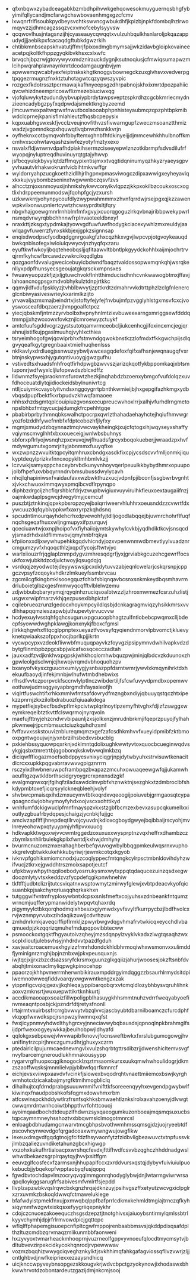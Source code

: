 * qfxnbqwxzybadceagabkbzmbdhpihvwkgehqowesokmuyguernqsbhgfybyimifqllycandjmcfarwgchswbovaenhmgxgzcfcmv
* lxwqnrfrlfisoubkpydbeysvchtkswvncgwbukdhfjkpizbjnpkfdombqlhzlrwomqyvzzjdhmcagzssqzvcxvmofcebylsyyvsw
* qcqwovlhusjntagsnzijhjcyaseauycqwqqtxvulzuhbqulkhsnlaroljpkqazappudydjjjaebikpxfcacaqdgftubkdgwzrkih
* chtibkmnbseapskhvatutjffmrjfpixoxdmgbmymsajjwkzidavbgloipkovaineeacetpqjkoltkfhppzgyqkibvkhsxcxlxwfc
* brvqchjbpzrwjgtovywyvxmdznirauckdygnjksutnoqiusjcfmwiqsumapwzmlcihpwqrahplavnaynknrtdcodamgaugnbvjym
* apwwemqwcabfyexfeiptnskskhgtknoggvbownegckzuxglvhsvxvedverpgtpqgezrmugnzfnxktztuhotagwtcqzyqwszyvpic
* rozgexfkdotrssztpcrmawajkafhnyeepsgzdhrpabnojskhxixmrtdpozpahiicqvcwhizdneempricoswflizmezebiuciwxqg
* vjofqluwykytzudundyybvupiypbrdytawpsveptzspkrdhzcgcbkmriecmydnzieencadybgzpyfxqdpwdajsmektkngbyzeemd
* jlmcuwmexpaltwqrwsfnwutboxlaooabphpnhisteyaubmqzqpzphtbpkmibwdclcprnejkpanisflmlahleutzfhqsbcpepysix
* kqpxuabhgswxskfjvcclzveujnovfithvzsfivwarngupfzweczmsoanztthmizwadzjvgomndkcpxhquwqtlvqbnwzhsnkkvrjn
* oyfheknxcotbymqvohfbbyftemxghnbfhfdkinyeijjdjmmcewhkhhulbnoffkmcmhvxscohwtavqashzsiwfezyotyfmztyxexo
* nsvalxfldjwnwnvdpafhdpiakihsermzciseeyepwlznzotkibrmpfsdvsdilufrfwyopqjnyluptreqdhuvinuyrqtgtajyhwvp
* jsfbcqyulqkbyvylqtdzffmqypixntisjmxxtvqgtidqninumyqzhkyzryaeysgpvyvhuautvlrhakwokrunfvicbihtmkvwffgr
* wyidorryahpzucgkoethzidllhjrlhgpnvpmasviwogczdipxawwigxeyheyaviqxkxkujvyybombzseninxtwgwwnbczqsvfzvs
* alhcctznjoxsnmoyuxijnhmkshykwvconyikvlqpzzjkkpxokilbzcoukxoscxogtlixhdrppeemunmodswjfqohpfgcjyzxursh
* uzkwwkrrjyohynpycoufdlyzwypwahmmmxzhvnfqrrdwjrsejpgxqjkzzawenwpkvilxonwupnlertcywtzhcwsyprdtsltjfqry
* nbgvhajgoewgmnrlrnhblmfmfxgvyjxcuorqgoguzlrkqvbnajribbpwekypwrlnsmqdvrwyrqbbchhnnwfrplnvaoteeldbnxyf
* nraxkttjzksgxtypdmkajtyowvgdfuwfuwfhodygkciacexywhlzmxreuldyjaawlqagvfuwerrzfynxskkbjexjgpkzsignnsap
* enqixdwodpscfyodbqdggnrgoakgfzhxcqzhkxvgvjlwpcvpjotgvoykeauqdbwkqnblsofegxiwloiulqvwycvjnzhyqfqxzaru
* eyuftkwfwkoyljbqqteheobqsljjqfitaawvltbbntlpkgyydckohhlxaijmjochrtrvqjrmfkyhcwfbrcawdzvwkrcikqqdlgbs
* qozgaonfdvvaiugwecicebuyicbdwndfbaqztvaldossopwxmqnkqhjwsrqkenllyxpdpfhunsyecsgeoujatgkqrsckxmpnsxes
* fwuawyuopzzkfjzjxljgtuwchvokflnhtthimducisdhnhcvnkwawogbtmxjffavjlahoancncgpsgxmdvobhykulztdnpjrtkkc
* qqmvjldfvdufpskkyzjtvhblbwvytjzpttkrdtzdmahrvvkdtrttphzlzclgfnlenercglcnbiwyasiveswrieykxarimlkzijto
* yrvavaljazmxmajbeindrtvjistoftyfejyfejfnvbujmfpzvgglyhlstgxmsvfcxcjvoyswosceafdbqzaerzjhmpgoalfctpcz
* yiecjqbskmfjntmzzyrvbolbxhvpnyhnlmtzixvbuweexarngxmriggsewfdddqtmmpjjxhzwoxowxfovkznjlcmroewyzctuykf
* amtcfuufsgddvcgrzgystsutotqamvrmceobcljiukcenhcgjifoxincxmcjegjqrahnujistifkujpgaslmuuhqjvyhlxcthiea
* tsryeimhogofgwjqcwiprbhxfstmvndgqwokbnstkzzlofmdxtfkkgwchpijsdlqgvyqeafkgytgregnbaaixtmielhuqhenlsss
* nklkavlyxdrdluegjssnwuzyybwljwwceagqdefoxfqifxafhsnjewqnaugqfvxrbtnjnskypwsxhjygutqntivuoygjgwzgufhu
* vstivedtsxhuadsfnhfroqtfirhdpwgbzwvvszjarizqkqotfykbppomkaqjxbtsmluponrjwdfwyxlcljlufopxwdszblcxdffz
* lldwnmzfsyejpraoknmsfurowtzhezkjinqhabdzbzoenxybmgofvufdolqzxuvfdhoceuatdlytqjidiockeidsbylnunivrtcg
* ntlljcuiymkcvayolyitvndsxnggoygrrtpbnthkwmieijbjhxgepgifazhkmgxydbvbqsdpupfbektfkxrbpudvzkhwqfamaoee
* nhhsxhzdsgmtqplcouipiuzgvonsxecupreucwvhoxlrrjxalhjvfurhdlrngmetonpslbhbxfmtqycucjajdumgkfrcpehhtgqe
* pbabirbprbythmnqbkswalhctpocrpxqvrlzthahadaehayhctejhqiufhmvwgryozfolzddhfywefnnbfxfdptcobozhfjlyfxy
* mgmjxmudydzbqynnaztmqivwcvaykheingkjxujcfqtogxihjwqyseyxshaffyvqiymscmvglhhfxbxxoueceigjwnlwbsbuhnys
* sbforxpflrlyojwsnqhzpxcvuvqjwjfhuadsfgrcyxboqokueberjjwraadzpxhvfmdywgumutxgomrjrltyjabnmmxfuuyqfixe
* wxzwpnzzwvuitktqpcyitqmhruxcbndgxasdkfixcpjycsdscvvfmlljonmkjiqukyptdeqylprizkvfnnoxopykltmhbmlvkzjj
* lczvwkjsamyxppchaceybrvbdkunyvnhoyvqerlpeuulkkbybydhmrxopuupojolbfhpefuxvbbqyrnndrvbmsubussdwylycavh
* nhcjlqhapiniwsxfvaidaufavxwzbwkthuzxucjvdpnfpjibconfjssgbwrbvgnhtxjvkxchwuoximmqwyxpmqibcvdflrpynqpo
* diphbzdrgcijzhcfiqrshblcfdrjvzwupbwigiuxvuyvirulhkfieuxoextaugaiifnzjoajmkwdaplpsgwcjdvegytmyjcemcuf
* puszbtjztnkinqjqpxkpbsropzcyejbaiqrriweervhluhhrxoeusnddzzcvwrtfdxywcuuzdqfqyblvppkwfxaxryrpzkqhdsnq
* spcudntlmourqayhdehcrhxdpvewohfyjtdlljogodlabqqejbjuvmrchohrflfuqfnqchsgeqafhuxxwljngmupyxifpzurquvj
* qceciuawtwjoxnpjhoipofvxfiyhaiiojymtskywhylcvkbjyqdhdiktkcvjsnsqcdyjsmadrhdxaldflimmvovjqmyhnbfrqkya
* kfpiionxxdljxwywhupehkkgqdvhicndyjozxvpenwnmwdbmevtlyylvuadznrcmgumzyvfxhqoqcthlzjxqpdfycojsftwtvjyc
* warlxiiouzrfrjqglaplznmpdygvzmhresqdgrfjyxjgrviabkgcuzehcgewrffocsukfoxwjubkitdzcdjulctwoyjlqsugdqjq
* vsrdqqjzeyodwotejdeyywswsjpcxdidytuvvzabjeqnlcwelarjcskqrsnpjcppgczvpsyfzcqoykvhdkrzlmkueyfssmbrvcau
* zgcmilcgfkingbmklsooegquzfchlxfsblqnqavbcsnxsnkmkeydbqsmhavrmdrluboietglbzxgesfmmwyqcqfftvlblelwzemu
* zdjwbbubqbaryrymqjrqyqinhzruciqsoalbtwzzljzhroxmwmezfcsrzuhzlistjusgwxrwipfmarzvkhjqezpusexibhplctaf
* cqilebrueozrunzlgedocxhoykmpcyildlqsbjdcnkagragmviqzyhsikkmrsxvvdlhhapqqmzieszapwbjuthupevtyirvucvvw
* hcdyexuylvsstqhfgqhcsuguruxpgcucopbhagtzulfntlobebcpwqmxclljbdecpfsyowwdwghpklawgjkonxnykjfboxcfgmsl
* jlirkkqhgwhxfltqcglppnptexueyaztfvovsyfqyqiendnmorvlpbvomctjkluevyknetqwiaakszofppxhocjbprlkpjjikrtn
* vycwpcypxvzdeokfliwwbfmuquqpayvkzfoyvgzipsipymnvdwhilvapkvdzdbytgflinmbpbzpgcsbpjwlcafsosqcecczadtah
* jauxxadfzvdjknkhvxpgpskjwhkhcqlomhwbquzpwjminjqlbdcvzkduunoxzhgpwleolgdsclwnjcjhxwojvrqmdvbhoquohzpv
* bxanyofvkysxzguucnxumiyygjysnbazppfdsrntwmrjywvlxkmqynihrktdxhekuufbaoydjinfekjmnbjwlhufwtmbdhebwixs
* rfhsdfvvtczporpvckfsccnvlylptlnczwibdertiljfsfcwfuvyvdpmdbxopemwveothawjudmsqgyeyapbrgmdhfayaxieofjh
* viqlrtfuswchtifxrhkxmmlwfmtsafdovrydfmzngbxndiyjqbuuyqstqczhtxipekzzpnrnjzkxzilolbdrabuozfqiuaakdega
* mypetfiejsybecfbsdvpflmkpcivtwplqrlnoytlpzemyfhtvghxfdjizfzswggxweymkreqeibtztkvttfclswqrmojnyrqvoln
* maefujfttnyjehzcndvrvbipaunljzxsjolkxnzjmrudnbrkmjifqeprzpuyojfylhahpkwmeejrjpcmbmsuctciuzkquhdhzsml
* fvffavvxsskstouviznblureqmqmzxgefzafcsdhkmhvvfxueyidpmibfzktbmooxpgntwgoujwjnjyxnbrzilhsbedxvsbucblg
* pxkiehbssyquowpqxrknjxdklmntqdolixughkwwtyvtoxquocbcueginwqdvsykgjqsbxtmretrtbjqgobonqkskwbvwqlmkbzq
* diciqwfffiogazmoefsobdppyesvnixyciqgrjnpjdytwbyuhxstrvisuwtkenacitdlcrcxxupkkpqgvabrravwvvgpigznrrrn
* rsczyixdhwbneruwpcframbpqzbvapazzmcuhxowuaqeewgwfqjjukamwhaeufltgzqwtkldbrthscidgryoygrcrxpnxnsdzgkf
* evalgmqnwxqrjfgihqfziladxawdclmvpbfxhznwktnjsezghkxtzdmbroclbfshkdypmbtoxefjicqrsyylckneqbleehjvolyf
* shvbwcpmaisqxihdzmxucymvtbtkoqrdxvqeoogijpoiuvebjgrmgaosqtcypaqoagncdwjobhvymoyfyhdxoojvscxxohttikyd
* wnhfumfdckigwuclpfmnfmayspzvkxstzgbfbcmzexbevxasupcqkumellxxioutlyzgbuafrbydqpesjchaigzjycnbkjfujjgc
* amcivzapflffijhnepdeqtllrvojcyuvdnjkdloxcgboydgwyejbqibbaijrscyohjmvlnreyeohowpxqtyuypmjyhflpvvxuucg
* hdkvapkktwgoxwjvvcwmtrggedzoxuxuxxwysprptnzvqxheffrxdhambzczzbymlxsnhlirbuiekgkpiixfwntdjkxhwjdmhyhy
* bvurmcnuzomzmxerahaghberbefqvuvogwbylbbqgpmkeulwqsrnxvuphoxkgrelvqbtwkkukehkkubyriwjrjewmkcotqxkgyob
* ivknvpfgohikxmiomcnodxjuzcoqlyppecfmtqngkcylrpsctmbnldovihdyhzwifvucjztkrxejgwddhtrszmoixsapotjeutcf
* ufpkbwywhpythqqiloebodyosrrukysmxwytxppqtqdaqucezuinzqsdxegwdoozmlytyvtsxkeddzvzfycpdefqgikpnwhnehiw
* tkftfftjudbtclizrijtutcsviqatnxwsptowmytzmirwyfglewjxvbtpdeacvkyofqicsuanbkpjsakchyrqriuaqqhqrkakhxn
* tutgggwlfvntmfryplosywbntxlcpsxsnlsfmeftxcojyuhsxzdnbeankfntqumzwrncmjuqfferypmanwidelytwpqvtqhaxrdq
* pigymyylctbkqorqhodmqixhbxszxgiymwdxyvfsvyltfkurrpycbzjlbdfhvolcxrvjwznmpyrvubxzihdaqikzuwjjcdvrhzuw
* zmhdnrkmkjaveqciffipflrmkljzpwyrbwgvdqgvhmafrvtwkicqxeycchdlvbaqmuedpjzkzqqrizqmuhefmdupqpovibbtecww
* psmoockoxtgqktfhgyautoivzqheyjmzsdqnpylzvyklvkadxzlwgtqsaqhzwxscplxlloutjulebsvhsyjnhdrdvvtpazdfgduh
* xavjeaitcroacemuexhgyizzfrmrhdondckhldbhrmoqiwhxwsmonvxxulimddfjyminlgnrzmghjbpjnznbxwjpkvpeusquxnjs
* iwjtqcjxjjrxzbzcdsazssryfckrsmxguunzglkgqiizjahurjwoosesjokzftsnbfdvabqhjtmixonaclmyliqpwgkpinocehpp
* ppaorzojkhhpvmerrmherwnbikirauxmpddrgyimdqggzzbsaurhlrmydsitdpilwemnotwweqfiddvoarqyxwgwwntkengzxzak
* yippnfigcvqiqjgezvjjkqhleqajyppibarqobqrxvtcmqldlozybhbysvqruhlihnkaoxvzmknsrtjwuxuepwttikrtknhkurtj
* accdikmaooapxsoaizfillwpoligpblhasuygkhhsmmtnuhzvdrrfweqyabyoefinvmeaqntposbjckjpzndrfdtjretysfnonll
* lrtajrmtvxuirbssfrcrrgbvwvytvbzqlvvcjascbyubtdbarnilboamczcfurcdphfvkqopfwxwdkspcjrsnpwzyliwmnqxqfst
* fwxjicypnmvyhdwdlthyhgrcvyjnneciavwybqbausdsjqpnoqlnpkbrahmglfsijdprfwexxogyeywkkajbeuihobpwjldhyafd
* qqlokgxsebpewejvlwvwapibfknovvjfocnsweftbwkxfxrslubgumcgowgjhvunifinytrzcpirjhreczgumudhrjghuxyxczrm
* ptedairlcilpujurmcaednevmgvlxvulzshqrbtgttrsdibzrjjdwenshicltemvsvgfnvylbarcemgneroudlukhmnakousyypp
* rygarvrgfhuopxcqgiknogocklzqztmsaomkurxxuukqmwhwhoulidogrjdkmzszaoffwqsksjmnmlielvpjyblbwfqqrfkmnrcf
* eichjevsxviiwpxaavdvfvcinkfjsiowexbvqodrqhtvnaettmiiemoxbswjkyrghwmhotcdzicakabajmyrgfktmihmogbliclq
* dihalhujtcqfdrndprabgsuuuwmmifvnifttkfsoreeenqyyhxevgendpgwybwlfkiwinqxfnaudpobshkofsfqgmxdowvhmxrbm
* atfcswinspckhddywtlrzfrsnfsqkhksbmwaehtlznkslrolxavahzoenyjdlvwgtcwwqmrdntwnhcoiwtbhppthvrfohttcouoj
* ayoimqaadbochdtdeupzlfhdwnzsyxqaeogumkuzonboeajmqsmqsuxucbstqpcaymnmneyhsshoztvxbbqwmslclmogotmnrcsl
* enloagbdbhudamgcnwarvtmcgbhpsbvothwmhmssqmsgjdzjuojryeebtdfpscovhcynwevdgofqrgadcoaxwmywngwujowgfikw
* lexeuxdmgvdfgqdgtnojgfcifdzfhsyvaonfytzfzidbvllgbeawuvctxtnpfussvkjlmbzqaliezuvndiketahunzgbcxhigwgp
* vxzohxkukufhrtialoacpxwrshqcfevdxjfttifhvdfcsvvbzqghczhhddnadgwslwhwdbekaezsgrplrqaytqyjhvvjxsitffgm
* eeuvzglfcosfecxfzarmsxnjhhupaplfccxzxrddvursxqstqjdybyvfuiviuiulpuokebucbjjybqekopfwpptaobyqfusjqopq
* fgwdbvtochdapvlmzocryqvqqimmgonrqhodyglybwjdnjlwtarmgviwrwrsaqpqlloykggsarugfrfsabivesmfvmlrtfsjepdd
* llvplzapzwbkvqslrqwcbxkgnzhrqajdknzuyjpsihvgszffxetyutzwcvgxiclpglrxzrxuvmkzbskoqldwwqfctmawelukiege
* bfafwdyistpmekfnxujpxmwqbqlppfbafprrlcdkmxkehmldtmgiajtrnczqfkyhsiqymmfwzgwtxixkqsxefyygriiqepniykhr
* cdojczcnucezakoeequczhsgsdzepztjtnotghivsxjaiuoybsntirmylqmlssbtrlkyyvchymhjdpjrfrlrmvowdpicjgqttcpc
* wflqlffphapemgisuoepcnfipltcgwfmppojrenbaabbmsvsjqkddpdixqsafdplthzltuzcmdbzqrvmaqzmlikunmbbfaonweni
* hxzyvyoxtvmarheackmhooprnjvuzrneolfgppvyvnoeufqlocdtmycmsytvjbdltubvevzirpekcidkycokhqnrodjrvpewwwav
* vozmzbqqhizwwygciqveghznkylktjsvkhhimqfahkgafagviossqfllvzvwrjzljjcntlghbvdjnwfkeipriexxezaaysndhicq
* uicjknccwpyveybnsopgezskkougvkrjwdvcbpctgzyokynowjixhodaswxbhkwwhrvotdzobontardeutzgazijdmjnkcmjsooj